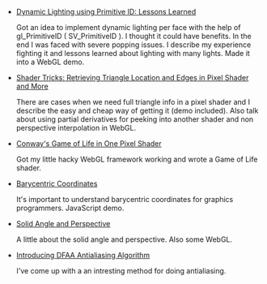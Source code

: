 

* [Dynamic Lighting using Primitive ID: Lessons Learned](lenin-bright.html)

  Got an idea to implement dynamic lighting per face with the help of gl\_PrimitiveID 
  ( SV\_PrimitiveID ). I thought it could have benefits. In the end I was faced with severe 
  popping issues. I describe my experience fighting it and lessons learned about lighting with 
  many lights. Made it into a WebGL demo.


* [Shader Tricks: Retrieving Triangle Location and Edges in Pixel Shader and More](shader.html)

  There are cases when we need full triangle info in a pixel shader and I describe the easy and
  cheap way of getting it (demo included). Also talk about using partial derivatives for peeking 
  into another shader and non perspective interpolation in WebGL.


* [Conway's Game of Life in One Pixel Shader](game-of-life.html)

  Got my little hacky WebGL framework working and wrote a Game of Life shader.


* [Barycentric Coordinates](barycentric.html)

  It's important to understand barycentric coordinates for graphics programmers. JavaScript demo.


* [Solid Angle and Perspective](perspective.html)

  A little about the solid angle and perspective. Also some WebGL.


* [Introducing DFAA Antialiasing Algorithm](dfaa.html)

  I've come up with a an intresting method for doing antialiasing.


<div>
<script>
  document.getElementById("main-menu-1").classList.add("active");
</script>
</div>


